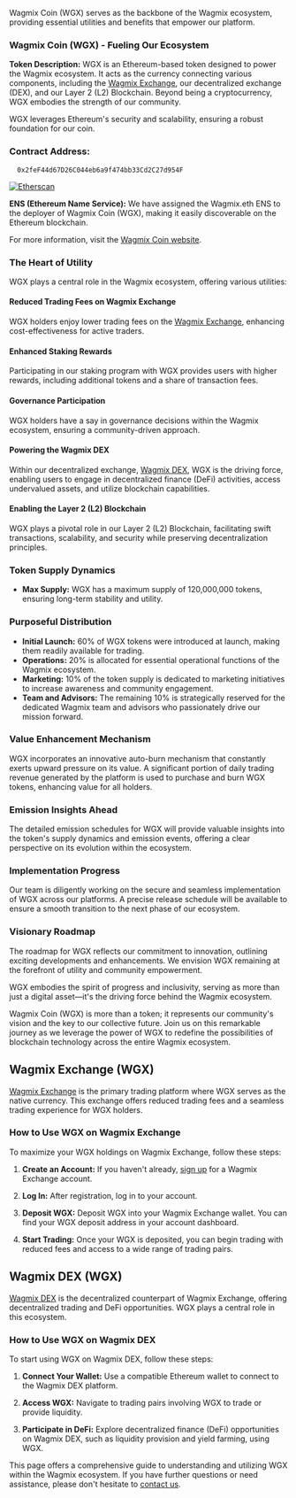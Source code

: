 Wagmix Coin (WGX) serves as the backbone of the Wagmix ecosystem, providing essential utilities and benefits that empower our platform.

### Wagmix Coin (WGX) - Fueling Our Ecosystem

**Token Description:** WGX is an Ethereum-based token designed to power the Wagmix ecosystem. It acts as the currency connecting various components, including the [Wagmix Exchange](https://wagmix.io/), our decentralized exchange (DEX), and our Layer 2 (L2) Blockchain. Beyond being a cryptocurrency, WGX embodies the strength of our community.

WGX leverages Ethereum's security and scalability, ensuring a robust foundation for our coin.

### **Contract Address:**
```solidity
  0x2feF44d67D26C044eb6a9f474bb33Cd2C27d954F
```

[![Etherscan](/img/view-on-etherscan.svg)](https://etherscan.io/token/0x2fef44d67d26c044eb6a9f474bb33cd2c27d954f)

**ENS (Ethereum Name Service):** We have assigned the Wagmix.eth ENS to the deployer of Wagmix Coin (WGX), making it easily discoverable on the Ethereum blockchain.

For more information, visit the [Wagmix Coin website](https://coin.wagmix.io/).

### The Heart of Utility

WGX plays a central role in the Wagmix ecosystem, offering various utilities:

#### Reduced Trading Fees on Wagmix Exchange

WGX holders enjoy lower trading fees on the [Wagmix Exchange](https://wagmix.io/), enhancing cost-effectiveness for active traders.

#### Enhanced Staking Rewards

Participating in our staking program with WGX provides users with higher rewards, including additional tokens and a share of transaction fees.

#### Governance Participation

WGX holders have a say in governance decisions within the Wagmix ecosystem, ensuring a community-driven approach.

#### Powering the Wagmix DEX

Within our decentralized exchange, [Wagmix DEX](https://wagmix.io/), WGX is the driving force, enabling users to engage in decentralized finance (DeFi) activities, access undervalued assets, and utilize blockchain capabilities.

#### Enabling the Layer 2 (L2) Blockchain

WGX plays a pivotal role in our Layer 2 (L2) Blockchain, facilitating swift transactions, scalability, and security while preserving decentralization principles.

### Token Supply Dynamics

- **Max Supply:** WGX has a maximum supply of 120,000,000 tokens, ensuring long-term stability and utility.

### Purposeful Distribution

- **Initial Launch:** 60% of WGX tokens were introduced at launch, making them readily available for trading.
- **Operations:** 20% is allocated for essential operational functions of the Wagmix ecosystem.
- **Marketing:** 10% of the token supply is dedicated to marketing initiatives to increase awareness and community engagement.
- **Team and Advisors:** The remaining 10% is strategically reserved for the dedicated Wagmix team and advisors who passionately drive our mission forward.

### Value Enhancement Mechanism

WGX incorporates an innovative auto-burn mechanism that constantly exerts upward pressure on its value. A significant portion of daily trading revenue generated by the platform is used to purchase and burn WGX tokens, enhancing value for all holders.

### Emission Insights Ahead

The detailed emission schedules for WGX will provide valuable insights into the token's supply dynamics and emission events, offering a clear perspective on its evolution within the ecosystem.

### Implementation Progress

Our team is diligently working on the secure and seamless implementation of WGX across our platforms. A precise release schedule will be available to ensure a smooth transition to the next phase of our ecosystem.

### Visionary Roadmap

The roadmap for WGX reflects our commitment to innovation, outlining exciting developments and enhancements. We envision WGX remaining at the forefront of utility and community empowerment.

WGX embodies the spirit of progress and inclusivity, serving as more than just a digital asset—it's the driving force behind the Wagmix ecosystem.

Wagmix Coin (WGX) is more than a token; it represents our community's vision and the key to our collective future. Join us on this remarkable journey as we leverage the power of WGX to redefine the possibilities of blockchain technology across the entire Wagmix ecosystem.

## Wagmix Exchange (WGX)

[Wagmix Exchange](https://wagmix.io/) is the primary trading platform where WGX serves as the native currency. This exchange offers reduced trading fees and a seamless trading experience for WGX holders.

### How to Use WGX on Wagmix Exchange

To maximize your WGX holdings on Wagmix Exchange, follow these steps:

1. **Create an Account:** If you haven't already, [sign up](https://wagmix.io/signup) for a Wagmix Exchange account.

2. **Log In:** After registration, log in to your account.

3. **Deposit WGX:** Deposit WGX into your Wagmix Exchange wallet. You can find your WGX deposit address in your account dashboard.

4. **Start Trading:** Once your WGX is deposited, you can begin trading with reduced fees and access to a wide range of trading pairs.

## Wagmix DEX (WGX)

[Wagmix DEX](https://wagmix.io/) is the decentralized counterpart of Wagmix Exchange, offering decentralized trading and DeFi opportunities. WGX plays a central role in this ecosystem.

### How to Use WGX on Wagmix DEX

To start using WGX on Wagmix DEX, follow these steps:

1. **Connect Your Wallet:** Use a compatible Ethereum wallet to connect to the Wagmix DEX platform.

2. **Access WGX:** Navigate to trading pairs involving WGX to trade or provide liquidity.

3. **Participate in DeFi:** Explore decentralized finance (DeFi) opportunities on Wagmix DEX, such as liquidity provision and yield farming, using WGX.

This page offers a comprehensive guide to understanding and utilizing WGX within the Wagmix ecosystem. If you have further questions or need assistance, please don't hesitate to [contact us](https://support.wagmix.io/).

